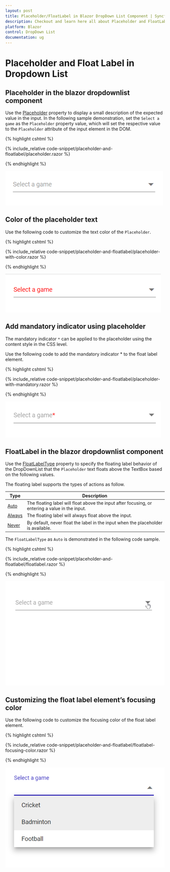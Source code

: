 ```yaml
---
layout: post
title: Placeholder/FloatLabel in Blazor DropDown List Component | Syncfusion
description: Checkout and learn here all about Placeholder and FloatLabel in Syncfusion Blazor DropDown List component and more.
platform: Blazor
control: DropDown List
documentation: ug
---
```


# Placeholder and Float Label in Dropdown List

## Placeholder in the blazor dropdownlist component

Use the [Placeholder](https://help.syncfusion.com/cr/blazor/Syncfusion.Blazor.DropDowns.SfDropDownList-2.html#Syncfusion_Blazor_DropDowns_SfDropDownList_2_Placeholder) property to display a small description of the expected value in the input. In the following sample demonstration, set the `Select a game` as the `Placeholder` property value, which will set the respective value to the `Placeholder` attribute of the input element in the DOM.

{% highlight cshtml %}

{% include_relative code-snippet/placeholder-and-floatlabel/placeholder.razor %}

{% endhighlight %}

![Blazor DropdownList with placeholder](./images/placeholder-and-floatlabel/blazor_dropdown_placeholder.png)

## Color of the placeholder text

Use the following code to customize the text color of the `Placeholder`.

{% highlight cshtml %}

{% include_relative code-snippet/placeholder-and-floatlabel/placeholder-with-color.razor %}

{% endhighlight %}

![Blazor DropdownList with color placeholder](./images/placeholder-and-floatlabel/blazor_dropdown_placeholder-with-color.png)

## Add mandatory indicator using placeholder

The mandatory indicator `*​` can be applied to the placeholder using the content style in the CSS level.

Use the following code to add the mandatory indicator * to the float label element.

{% highlight cshtml %}

{% include_relative code-snippet/placeholder-and-floatlabel/placeholder-with-mandatory.razor %}

{% endhighlight %}

![Blazor DropdownList with mandatory indicator placeholder](./images/placeholder-and-floatlabel/blazor_dropdown_placeholder-with-mandatory.png)

## FloatLabel in the blazor dropdownlist component

Use the [FloatLabelType](https://help.syncfusion.com/cr/blazor/Syncfusion.Blazor.DropDowns.SfDropDownList-2.html#Syncfusion_Blazor_DropDowns_SfDropDownList_2_FloatLabelType) property to specify the floating label behavior of the DropDownList that the `Placeholder` text floats above the TextBox based on the following values.

The floating label supports the types of actions as follow.

Type     | Description
------------ | -------------
  [Auto](https://help.syncfusion.com/cr/blazor/Syncfusion.Blazor.Inputs.FloatLabelType.html#Syncfusion_Blazor_Inputs_FloatLabelType_Auto)       | The floating label will float above the input after focusing, or entering a value in the input.
  [Always](https://help.syncfusion.com/cr/blazor/Syncfusion.Blazor.Inputs.FloatLabelType.html#Syncfusion_Blazor_Inputs_FloatLabelType_Always)     | The floating label will always float above the input.
  [Never](https://help.syncfusion.com/cr/blazor/Syncfusion.Blazor.Inputs.FloatLabelType.html#Syncfusion_Blazor_Inputs_FloatLabelType_Never)      | By default, never float the label in the input when the placeholder is available.

The `FloatLabelType` as  `Auto` is demonstrated in the following code sample.

{% highlight cshtml %}

{% include_relative code-snippet/placeholder-and-floatlabel/floatlabel.razor %}

{% endhighlight %}

![Blazor DropdownList with float label](./images/placeholder-and-floatlabel/blazor_dropdown_floatlabel.gif)

## Customizing the float label element’s focusing color

Use the following code to customize the focusing color of the float label element.

{% highlight cshtml %}

{% include_relative code-snippet/placeholder-and-floatlabel/floatlabel-focusing-color.razor %}

{% endhighlight %}

![Blazor DropdownList with float label focusing color](./images/placeholder-and-floatlabel/blazor_dropdown_floatlabel-focusing-color.png)